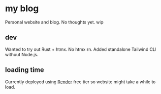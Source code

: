 # my blog
Personal website and blog. No thoughts yet. wip

## dev
Wanted to try out Rust + htmx. No htmx rn. Added standalone Tailwind CLI without Node.js.

## loading time
Currently deployed using [Render](https://render.com/) free tier so website might take a while to load.
